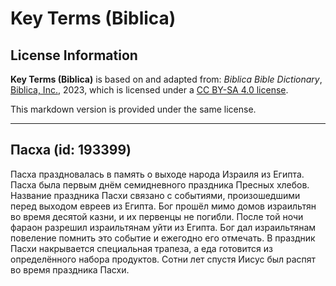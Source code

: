 # Key Terms (Biblica)

## License Information

**Key Terms (Biblica)** is based on and adapted from: _Biblica Bible Dictionary_, [Biblica, Inc.](https://www.biblica.com/), 2023, which is licensed under a [CC BY-SA 4.0 license](https://creativecommons.org/licenses/by-sa/4.0/legalcode.en).

This markdown version is provided under the same license.



--------------------------------

## Пасха (id: 193399)

Пасха праздновалась в память о выходе народа Израиля из Египта. Пасха была первым днём семидневного праздника Пресных хлебов. Название праздника Пасхи связано с событиями, произошедшими перед выходом евреев из Египта. Бог прошёл мимо домов израильтян во время десятой казни, и их первенцы не погибли. После той ночи фараон разрешил израильтянам уйти из Египта. Бог дал израильтянам повеление помнить это событие и ежегодно его отмечать. В праздник Пасхи накрывается специальная трапеза, а еда готовится из определённого набора продуктов. Сотни лет спустя Иисус был распят во время праздника Пасхи.


